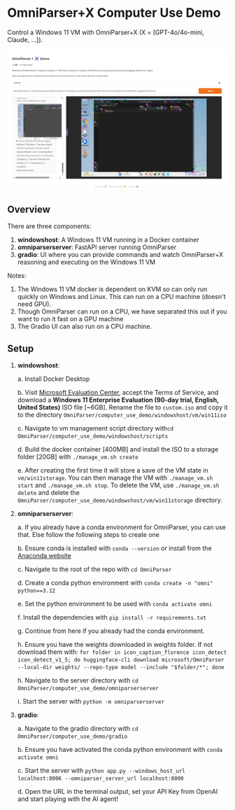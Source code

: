 # OmniParser+X Computer Use Demo

Control a Windows 11 VM with OmniParser+X (X = [GPT-4o/4o-mini, Claude, ...]).
<p align="center">
  <img src="../imgs/som_overlaid_omni.png" alt="OmniParser+X Computer Use Demo screenshot">
</p>

## Overview

There are three components:

1. **windowshost**: A Windows 11 VM running in a Docker container
2. **omniparserserver**: FastAPI server running OmniParser
3. **gradio**: UI where you can provide commands and watch OmniParser+X reasoning and executing on the Windows 11 VM

Notes:
1. The Windows 11 VM docker is dependent on KVM so can only run quickly on Windows and Linux. This can run on a CPU machine (doesn't need GPU).
2. Though OmniParser can run on a CPU, we have separated this out if you want to run it fast on a GPU machine
3. The Gradio UI can also run on a CPU machine.

## Setup

1. **windowshost**:

   a. Install Docker Desktop
   
   b. Visit [Microsoft Evaluation Center](https://info.microsoft.com/ww-landing-windows-11-enterprise.html), accept the Terms of Service, and download a **Windows 11 Enterprise Evaluation (90-day trial, English, United States)** ISO file [~6GB]. Rename the file to `custom.iso` and copy it to the directory `OmniParser/computer_use_demo/windowshost/vm/win11iso`
   
   c. Navigate to vm management script directory with`cd OmniParser/computer_use_demo/windowshost/scripts`
   
   d. Build the docker container [400MB] and install the ISO to a storage folder [20GB] with `./manage_vm.sh create`
   
   e. After creating the first time it will store a save of the VM state in `vm/win11storage`. You can then manage the VM with `./manage_vm.sh start` and `./manage_vm.sh stop`. To delete the VM, use `./manage_vm.sh delete` and delete the `OmniParser/computer_use_demo/windowshost/vm/win11storage` directory.

2. **omniparserserver**:

   a. If you already have a conda environment for OmniParser, you can use that. Else follow the following steps to create one
   
   b. Ensure conda is installed with `conda --version` or install from the [Anaconda website](https://www.anaconda.com/download/success)
   
   c. Navigate to the root of the repo with `cd OmniParser`
   
   d. Create a conda python environment with `conda create -n "omni" python==3.12`
   
   e. Set the python environment to be used with `conda activate omni`
   
   f. Install the dependencies with `pip install -r requirements.txt`
   
   g. Continue from here if you already had the conda environment.
   
   h. Ensure you have the weights downloaded in weights folder. If not download them with:
   `for folder in icon_caption_florence icon_detect icon_detect_v1_5; do huggingface-cli download microsoft/OmniParser --local-dir weights/ --repo-type model --include "$folder/*"; done`
   
   h. Navigate to the server directory with `cd OmniParser/computer_use_demo/omniparserserver`
   
   i. Start the server with `python -m omniparserserver`

3. **gradio**:

    a. Navigate to the gradio directory with `cd OmniParser/computer_use_demo/gradio`

    b. Ensure you have activated the conda python environment with `conda activate omni`

    c. Start the server with `python app.py --windows_host_url localhost:8006 --omniparser_server_url localhost:8000`

    d. Open the URL in the terminal output, set your API Key from OpenAI and start playing with the AI agent!
